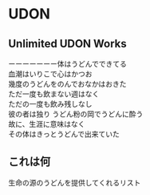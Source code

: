 # UDON
## Unlimited UDON Works
ーーーーーーー体はうどんでできてる  
血潮はいりこで心はかつお  
幾度のうどんをのんでおなかはおきた  
ただ一度も飲まない週はなく  
ただの一度も飲み残しなし  
彼の者は独り うどん粉の岡でうどんに酔う  
故に、生涯に意味はなく  
その体はきっとうどんで出来ていた

## これは何
生命の源のうどんを提供してくれるリスト
